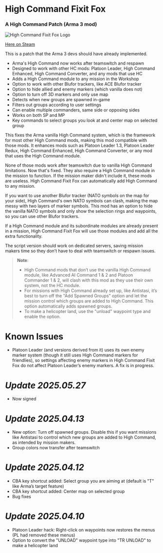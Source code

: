 # High Command Fixit Fox
### A High Command Patch (Arma 3 mod)

![High Command Fixit Fox Logo](https://images.steamusercontent.com/ugc/38951333684882338/82A7902D86D0476628D6E8125A48F345B0BD8C67/?imw=5000&imh=5000&ima=fit&impolicy=Letterbox&imcolor=%23000000&letterbox=false)

[Here on Steam](https://steamcommunity.com/sharedfiles/filedetails/?id=3453561688)

This is a patch that the Arma 3 devs should have already implemented.

- Arma's High Command now works after teamswitch and respawn
- Designed to work with other HC mods: Platoon Leader, High Command Enhanced, High Command Converter, and any mods that use HC
- Adds a High Command module to any mission in the Workshop
- Option to work with other Blufor trackers, like ACE Blufor tracker
- Option to hide allied and enemy markers (which vanilla does not)
- Option to turn off 3D markers and only use map
- Detects when new groups are spawned in-game
- Filters out groups according to user settings
- Can enable multiple commanders, same side or opposing sides
- Works on both SP and MP
- Key commands to select groups you look at and center map on selected group

This fixes the Arma vanilla High Command system, which is the framework for most other High Command mods, making this mod compatible with those mods. It enhances mods such as Platoon Leader 1.3, Platoon Leader Redux, High Command Enhanced, High Command Converter, or any mod that uses the High Command module.

None of those mods work after teamswitch due to vanilla High Command limitations. Now that's fixed. They also require a High Command module in the mission to function. If the mission maker didn't include it, these mods are useless. High Command Fixit Fox can automatically add High Command to any mission.

If you want to use another Blufor tracker (NATO symbols on the map for your side), High Command's own NATO symbols can clash, making the map messy with two layers of marker symbols. This mod has an option to hide the vanilla NATO symbols and only show the selection rings and waypoints, so you can use other Blufor trackers.

If a High Command module and its subordinate modules are already present in a mission, High Command Fixit Fox will use those modules and add all the extra functionality.

The script version should work on dedicated servers, saving mission makers time so they don’t have to deal with teamswitch or respawn issues.

> **Note**: 
> - High Command mods that don’t use the vanilla High Command module, like Advanced AI Command 1 & 2 and Platoon Commander 1 & 2, will clash with this mod as they use their own system, not the HC module.
> - For missions with High Command already set up, like Antistasi, it’s best to turn off the "Add Spawned Groups" option and let the mission control which groups are added to High Command. This option automatically adds spawned groups.
> - To make a helicopter land, use the "unload" waypoint type and enable the option.

# Known Issues
- Platoon Leader (and versions derived from it) uses its own enemy marker system (though it still uses High Command markers for friendlies), so settings affecting enemy markers in High Command Fixit Fox do not affect Platoon Leader’s enemy markers. A fix is in progress.

# *Update 2025.05.27*
- Now signed

# *Update 2025.04.13*
- New option: Turn off spawned groups. Disable this if you want missions like Antistasi to control which new groups are added to High Command, as intended by mission makers.
- Group colors now transfer after teamswitch

# *Update 2025.04.12*
- CBA key shortcut added: Select group you are aiming at (default is "T" like Arma’s target feature)
- CBA key shortcut added: Center map on selected group
- Bug fixes

# *Update 2025.04.10*
- Platoon Leader hack: Right-click on waypoints now restores the menus (PL had removed these menus)
- Option to convert the "UNLOAD" waypoint type into "TR UNLOAD" to make a helicopter land

